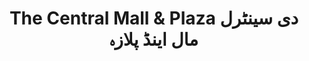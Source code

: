 ---
title: "The Central Mall & Plaza دی سینٹرل مال اینڈ پلازہ"
url: /karachi/the-central-mall-and-plaza-dy-synttrl-ml-yndd-plzh/
shop: mall
---